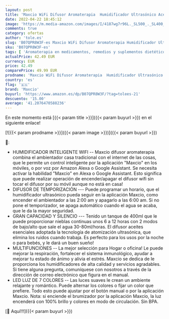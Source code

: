 ```yaml
---
layout: post
title: 'Maxcio WiFi Difusor Aromaterapia  Humidificador Ultrasónico Aceites Esenciales 7-Color LED 2 Modos de Niebla Controlable por Vía WiFi y Voz Compatible con Amazon Alexa y Google Home'
date: 2022-04-22 18:45:12
image: 'https://m.media-amazon.com/images/I/4187wg7r96L._SL500_._SL400_.jpg'
comments: true
category: ofertas
author: 'tole.es'
slug: 'B07QPR8W3F-es Maxcio WiFi Difusor Aromaterapia Humidificador Ultrasónico...'
sku: 'B07QPR8W3F-es'
tags: [ 'Aromaterapia en medicamentos, remedios y suplementos dietéticos','Cuidado de la salud','Difusores de aceite perfumado','Salud y cuidado personal','Terapias alternativas en medicamentos y remedios y suplementos dietéticos','alexa','google','home','maxcio','🇪🇸', ]
actualPrice: 42.49 EUR
currency: EUR
price: 42.49
comparePrice: 49.99 EUR
prodname: 'Maxcio WiFi Difusor Aromaterapia  Humidificador Ultrasónico Aceites Esenciales 7-Color LED 2 Modos de Niebla Controlable por Vía WiFi y Voz Compatible con Amazon Alexa y Google Home'
country: 'es'
flag: '🇪🇸'
brand: 'Maxcio'
buyurl: 'https://www.amazon.es/dp/B07QPR8W3F/?tag=tolees-21'
descuento: '15.00'
average: '41.2076470588236'
---
```


En este momento está [{{< param title >}}]({{< param buyurl >}}) en el siguiente enlace!

[![{{< param prodname >}}]({{< param image >}})]({{< param buyurl >}})

🔎:

- HUMIDIFICADOR INTELIGENTE WIFI -- Maxcio difusor aromaterapia combina el ambientador casa tradicional con el internet de las cosas, que le permite un control inteligente por la aplicación "Maxcio" en los móviles, o por voz por Amazon Alexa o Google Assistant. Se necesita activar la habilidad "Maxcio" en Alexa o Google Assistant. Esto significa que puede realizar operación de encender/apagar el difusor wifi sin tocar el difusor por su móvil aunque no está en casa!
- DIFUSOR DE TEMPORIZACIÓN --- Puede programar un horario, que el humidificador ultrasónico pueda seguir en la aplicación Maxcio, como encender el ambientador a las 2:00 am y apagarlo a las 6:00 am. Si no pone el temporizador, se apaga automático cuando el agua se acaba, que le da la mayor seguridad.
- GRAN CAPACIDAD Y SILENCIO --- Tenido un tanque de 400ml que le puede proporcionar nieblas continuas unos 6 a 12 horas con 2 modos de bajo/alto que sale el agua 30-80ml/horas. El difusor aceites esenciales adoptada la tecnología de atomización ultrasónica, que elimina los ruidos cuando trabaja. Es perfecto para los usos por la noche o para bebés, y le dará un buen sueño!
- MULTIFUNCIONES -- La mejor selección para Hogar o oficina! Le puede mejorar la respiración, fortalecer el sistema inmunológico, ayudar a mejorar tu estado de ánimo y alivia el estrés. Maxcio se dedica de le proporciona los humidificadores de alta calidad y servicios agradables. Si tiene alguna pregunta, comuníquese con nosotros a través de la dirección de correo electrónico que figura en el manual.
- LED LUZ DE 7 COLORES -- Las luces suaves le crean un ambiente relajante y romántico. Puede alternar los colores o fijar un color que prefiere. Todo esto puede ajustar por el botón manual o por la aplicación Maxcio. Nota: si enciende el brumizador por la aplicación Maxcio, la luz encenderá con 100% brillo y colores en modo de circulación. Sin BPA.

[🛒 Aquí!!!]({{< param buyurl >}})
